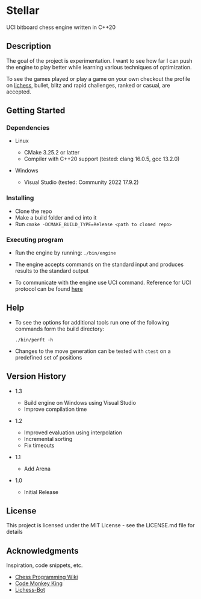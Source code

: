 # Stellar

UCI bitboard chess engine written in C++20


## Description

The goal of the project is experimentation. I want to see how far I can push
the engine to play better while learning various techniques of optimization.

To see the games played or play a game on your own checkout the profile on
[lichess](https://lichess.org/@/StellarBOT), bullet, blitz and rapid challenges, ranked or casual, are accepted.


## Getting Started

### Dependencies

- Linux
    * CMake 3.25.2 or latter
    * Compiler with C++20 support (tested: clang 16.0.5, gcc 13.2.0)

- Windows
    * Visual Studio (tested: Community 2022 17.9.2)


### Installing

* Clone the repo
* Make a build folder and cd into it
* Run `cmake -DCMAKE_BUILD_TYPE=Release <path to cloned repo>`


### Executing program

* Run the engine by running: `./bin/engine`

* The engine accepts commands on the standard input and produces results to the standard output
* To communicate with the engine use UCI command. Reference for UCI protocol can be found [here](http://download.shredderchess.com/div/uci.zip)


## Help

* To see the options for additional tools run one of the following commands form the build directory:
	```
	./bin/perft -h
	```
* Changes to the move generation can be tested with `ctest` on a predefined set of positions


## Version History

- 1.3
    * Build engine on Windows using Visual Studio
    * Improve compilation time

- 1.2
    * Improved evaluation using interpolation
    * Incremental sorting
    * Fix timeouts

- 1.1
    * Add Arena

- 1.0
    * Initial Release

    
## License

This project is licensed under the MIT License - see the LICENSE.md file for details


## Acknowledgments

Inspiration, code snippets, etc.
* [Chess Programming Wiki](https://www.chessprogramming.org/)
* [Code Monkey King](https://github.com/maksimKorzh)
* [Lichess-Bot](https://github.com/lichess-bot-devs/lichess-bot)

